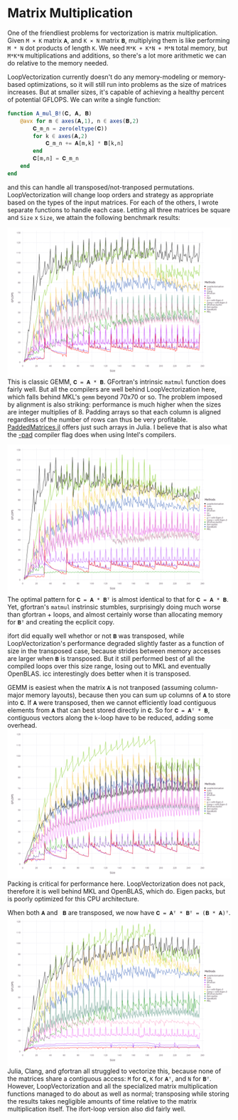 # Matrix Multiplication

One of the friendliest problems for vectorization is matrix multiplication. Given `M × K` matrix `𝐀`, and `K × N` matrix `𝐁`, multiplying them is like performing `M * N` dot products of length `K`. We need `M*K + K*N + M*N` total memory, but `M*K*N` multiplications and additions, so there's a lot more arithmetic we can do relative to the memory needed.

LoopVectorization currently doesn't do any memory-modeling or memory-based optimizations, so it will still run into problems as the size of matrices increases. But at smaller sizes, it's capable of achieving a healthy percent of potential GFLOPS.
We can write a single function:
```julia
function A_mul_B!(𝐂, 𝐀, 𝐁)
    @avx for m ∈ axes(𝐀,1), n ∈ axes(𝐁,2)
        𝐂_m_n = zero(eltype(𝐂))
        for k ∈ axes(𝐀,2)
            𝐂_m_n += 𝐀[m,k] * 𝐁[k,n]
        end
        𝐂[m,n] = 𝐂_m_n
    end
end
```
and this can handle all transposed/not-tranposed permutations. LoopVectorization will change loop orders and strategy as appropriate based on the types of the input matrices. For each of the others, I wrote separate functions to handle each case. 
Letting all three matrices be square and `Size` x `Size`, we attain the following benchmark results:

![AmulB](../assets/bench_AmulB_v2.png)
This is classic GEMM, `𝐂 = 𝐀 * 𝐁`. GFortran's intrinsic `matmul` function does fairly well. But all the compilers are well behind LoopVectorization here, which falls behind MKL's `gemm` beyond 70x70 or so. The problem imposed by alignment is also striking: performance is much higher when the sizes are integer multiplies of 8. Padding arrays so that each column is aligned regardless of the number of rows can thus be very profitable. [PaddedMatrices.jl](https://github.com/chriselrod/PaddedMatrices.jl) offers just such arrays in Julia. I believe that is also what the [-pad](https://software.intel.com/en-us/fortran-compiler-developer-guide-and-reference-pad-qpad) compiler flag does when using Intel's compilers.

![AmulBt](../assets/bench_AmulBt_v2.png)
The optimal pattern for `𝐂 = 𝐀 * 𝐁ᵀ` is almost identical to that for `𝐂 = 𝐀 * 𝐁`. Yet, gfortran's `matmul` instrinsic stumbles, surprisingly doing much worse than gfortran + loops, and almost certainly worse than allocating memory for `𝐁ᵀ` and creating the ecplicit copy.

ifort did equally well whethor or not `𝐁` was transposed, while LoopVectorization's performance degraded slightly faster as a function of size in the transposed case, because strides between memory accesses are larger when `𝐁` is transposed. But it still performed best of all the compiled loops over this size range, losing out to MKL and eventually OpenBLAS.
icc interestingly does better when it is transposed.

GEMM is easiest when the matrix `𝐀` is not tranposed (assuming column-major memory layouts), because then you can sum up columns of `𝐀` to store into `𝐂`. If `𝐀` were transposed, then we cannot efficiently load contiguous elements from `𝐀` that can best stored directly in `𝐂`. So for `𝐂 = 𝐀ᵀ * 𝐁`, contiguous vectors along the `k`-loop have to be reduced, adding some overhead.
![AtmulB](../assets/bench_AtmulB_v2.png)
Packing is critical for performance here. LoopVectorization does not pack, therefore it is well behind MKL and OpenBLAS, which do. Eigen packs, but is poorly optimized for this CPU architecture.

When both `𝐀` and ` 𝐁` are transposed, we now have `𝐂 = 𝐀ᵀ * 𝐁ᵀ = (𝐁 * 𝐀)ᵀ`.
![AtmulBt](../assets/bench_AtmulBt_v2.png)
Julia, Clang, and gfortran all struggled to vectorize this, because none of the matrices share a contiguous access: `M` for `𝐂`, `K` for `𝐀ᵀ`, and `N` for `𝐁ᵀ`. However, LoopVectorization and all the specialized matrix multiplication functions managed to do about as well as normal; transposing while storing the results takes negligible amounts of time relative to the matrix multiplication itself.
The ifort-loop version also did fairly well.




